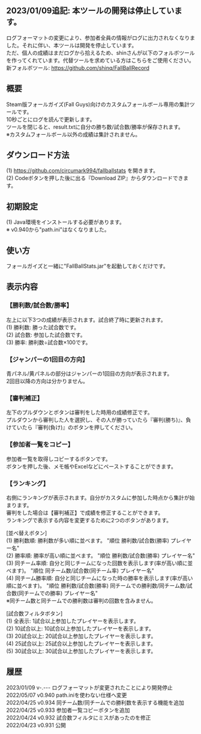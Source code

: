 ﻿## 2023/01/09追記: 本ツールの開発は停止しています。  
ログフォーマットの変更により、参加者全員の情報がログに出力されなくなりました。それに伴い、本ツールは開発を停止しています。  
ただ、個人の成績はまだログから拾えるため、shinさんが以下のフォルボツールを作ってくれています。代替ツールを求めている方はこちらをご使用ください。  
新フォルボツール: https://github.com/shinq/FallBallRecord  
  
## 概要  
Steam版フォールガイズ(Fall Guys)向けのカスタムフォールボール専用の集計ツールです。  
10秒ごとにログを読んで更新します。  
ツールを閉じると、result.txtに自分の勝ち数/試合数/勝率が保存されます。  
※カスタムフォールボール以外の成績は集計されません。  
  
## ダウンロード方法  
(1) https://github.com/circumark994/fallballstats を開きます。  
(2) Codeボタンを押した後に出る『Download ZIP』からダウンロードできます。  
  
## 初期設定  
(1) Java環境をインストールする必要があります。  
※ v0.940から"path.ini"はなくなりました。  
  
## 使い方  
フォールガイズと一緒に"FallBallStats.jar"を起動しておくだけです。  
  
## 表示内容  
  
### 【勝利数/試合数/勝率】  
左上に以下3つの成績が表示されます。試合終了時に更新されます。  
(1) 勝利数: 勝った試合数です。  
(2) 試合数: 参加した試合数です。  
(3) 勝率: 勝利数÷試合数×100です。  
  
### 【ジャンパーの1回目の方向】  
青パネル/黄パネルの部分はジャンパーの1回目の方向が表示されます。  
2回目以降の方向は分かりません。  
  
### 【審判補正】  
左下のプルダウンとボタンは審判をした時用の成績修正です。  
プルダウンから審判した人を選択し、その人が勝っていたら『審判(勝ち)』、負けていたら『審判(負け)』のボタンを押してください。  
  
### 【参加者一覧をコピー】  
参加者一覧を取得しコピーするボタンです。  
ボタンを押した後、メモ帳やExcelなどにペーストすることができます。  
  
### 【ランキング】  
右側にランキングが表示されます。自分がカスタムに参加した時点から集計が始まります。  
審判をした場合は【審判補正】で成績を修正することができます。  
ランキングで表示する内容を変更するために2つのボタンがあります。  
  
[並べ替えボタン]  
(1) 勝利数順: 勝利数が多い順に並べます。 "順位 勝利数/試合数(勝率) プレイヤー名"  
(2) 勝率順: 勝率が高い順に並べます。 "順位 勝利数/試合数(勝率) プレイヤー名"  
(3) 同チーム率順: 自分と同じチームになった回数を表示します(率が高い順に並べます)。 "順位 同チーム数/試合数(同チーム率) プレイヤー名"  
(4) 同チーム勝率順: 自分と同じチームになった時の勝率を表示します(率が高い順に並べます)。 "順位 勝利数/試合数(勝率) 同チームでの勝利数/同チーム数/試合数(同チームでの勝率) プレイヤー名"  
※同チーム数と同チームでの勝利数は審判の回数を含みません。  
  
[試合数フィルタボタン]  
(1) 全表示: 1試合以上参加したプレイヤーを表示します。  
(2) 10試合以上: 10試合以上参加したプレイヤーを表示します。  
(3) 20試合以上: 20試合以上参加したプレイヤーを表示します。  
(4) 25試合以上: 25試合以上参加したプレイヤーを表示します。  
(5) 30試合以上: 30試合以上参加したプレイヤーを表示します。  
  
## 履歴  
2023/01/09 v-.--- ログフォーマットが変更されたことにより開発停止  
2022/05/07 v0.940 path.iniを使わない仕様へ変更  
2022/04/25 v0.934 同チーム数/同チームでの勝利数を表示する機能を追加  
2022/04/25 v0.933 参加者一覧コピーボタンを追加  
2022/04/24 v0.932 試合数フィルタにミスがあったのを修正  
2022/04/23 v0.931 公開  
